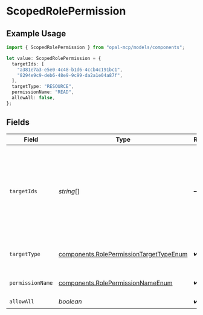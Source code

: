 # ScopedRolePermission

## Example Usage

```typescript
import { ScopedRolePermission } from "opal-mcp/models/components";

let value: ScopedRolePermission = {
  targetIds: [
    "a381e7a3-e5e0-4c48-b1d6-4ccb4c191bc1",
    "8294e9c9-deb6-48e9-9c99-da2a1e04a87f",
  ],
  targetType: "RESOURCE",
  permissionName: "READ",
  allowAll: false,
};
```

## Fields

| Field                                                                                                                    | Type                                                                                                                     | Required                                                                                                                 | Description                                                                                                              | Example                                                                                                                  |
| ------------------------------------------------------------------------------------------------------------------------ | ------------------------------------------------------------------------------------------------------------------------ | ------------------------------------------------------------------------------------------------------------------------ | ------------------------------------------------------------------------------------------------------------------------ | ------------------------------------------------------------------------------------------------------------------------ |
| `targetIds`                                                                                                              | *string*[]                                                                                                               | :heavy_minus_sign:                                                                                                       | The IDs of the entities that this permission applies to. If empty of missing, the permission will have untargeted scope. | [<br/>"a381e7a3-e5e0-4c48-b1d6-4ccb4c191bc1",<br/>"8294e9c9-deb6-48e9-9c99-da2a1e04a87f"<br/>]                           |
| `targetType`                                                                                                             | [components.RolePermissionTargetTypeEnum](../../models/components/rolepermissiontargettypeenum.md)                       | :heavy_check_mark:                                                                                                       | The type of the target for the role permission.                                                                          | RESOURCE                                                                                                                 |
| `permissionName`                                                                                                         | [components.RolePermissionNameEnum](../../models/components/rolepermissionnameenum.md)                                   | :heavy_check_mark:                                                                                                       | The name of the role permission.                                                                                         | READ                                                                                                                     |
| `allowAll`                                                                                                               | *boolean*                                                                                                                | :heavy_check_mark:                                                                                                       | N/A                                                                                                                      |                                                                                                                          |